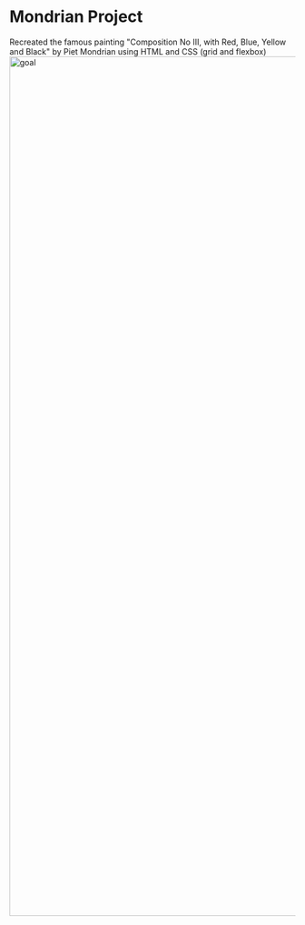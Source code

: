 # Mondrian Project
Recreated the famous painting "Composition No III, with Red, Blue, Yellow and Black" by Piet Mondrian using HTML and CSS (grid and flexbox)
<img width="1512" alt="goal" src="https://github.com/michelletan03/mondrian-project/assets/53888443/cea5b068-82ee-478e-8904-d0b7d632f579">

